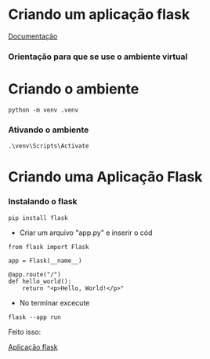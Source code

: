 # Criando um aplicação flask

[Documentação](https://flask.palletsprojects.com/en/stable/)


<h3>Orientação para que se use o ambiente virtual </h3>

# Criando o ambiente

```
python -m venv .venv
```

### Ativando o ambiente
```
.\venv\Scripts\Activate 
```
# Criando uma Aplicação Flask
### Instalando o flask

```
pip install flask
```
-  Criar um arquivo "app.py" e inserir o cód

```
from flask import Flask

app = Flask(__name__)

@app.route("/")
def hello_world():
    return "<p>Hello, World!</p>"
``` 
- No terminar excecute 

```
flask --app run
```

Feito isso:


[Aplicação flask](http://127.0.0.1:5000)
